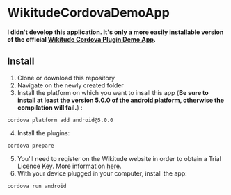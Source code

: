 # WikitudeCordovaDemoApp

**I didn't develop this application. It's only a more easily installable version of the official [Wikitude Cordova Plugin Demo App](https://github.com/Wikitude/wikitude-cordova-plugin-samples).**

## Install
1. Clone or download this repository
2. Navigate on the newly created folder
3. Install the platform on which you want to insall this app (**Be sure to install at least the version 5.0.0 of the android platform, otherwise the compilation will fail.**) :
```
cordova platform add android@5.0.0
```
4. Install the plugins:
```
cordova prepare
```
5. You'll need to register on the Wikitude website in order to obtain a Trial Licence Key. More information [here](https://github.com/Tazaf/ionicitude/wiki/Installing-the-Wikitude-plugin#wikitude-licence-key).
6. With your device plugged in your computer, install the app:
  ```
  cordova run android
  ```
